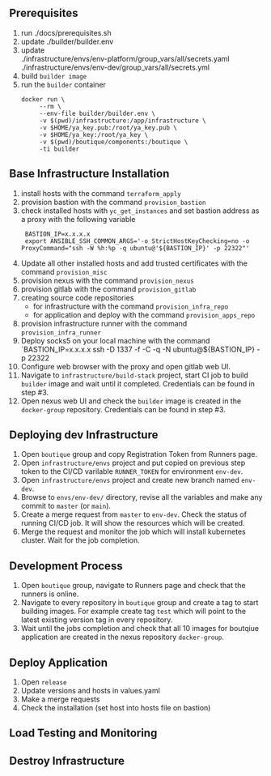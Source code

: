 ## Prerequisites

1. run ./docs/prerequisites.sh
1. update ./builder/builder.env
1. update  
   ./infrastructure/envs/env-platform/group_vars/all/secrets.yaml  
   ./infrastructure/envs/env-dev/group_vars/all/secrets.yml
1. build `builder image`
1. run the `builder` container  
   ```
   docker run \
        --rm \
        --env-file builder/builder.env \
        -v $(pwd)/infrastructure:/app/infrastructure \
        -v $HOME/ya_key.pub:/root/ya_key.pub \
        -v $HOME/ya_key:/root/ya_key \
        -v $(pwd)/boutique/components:/boutique \
        -ti builder
   ```

## Base Infrastructure Installation

1. install hosts with the command `terraform_apply`
1. provision bastion with the command `provision_bastion`
1. check installed hosts with `yc_get_instances` and set bastion address as a proxy with the following variable  
   ```
    BASTION_IP=x.x.x.x
    export ANSIBLE_SSH_COMMON_ARGS='-o StrictHostKeyChecking=no -o ProxyCommand="ssh -W %h:%p -q ubuntu@'${BASTION_IP}' -p 22322"'
   ```
1. Update all other installed hosts and add trusted certificates with the command `provision_misc`
1. provision nexus with the command `provision_nexus`
1. provision gitlab with the command `provision_gitlab`
1. creating source code repositories
    - for infrastructure with the command `provision_infra_repo`
    - for application and deploy with the command `provision_apps_repo`
1. provision infrastructure runner with the command `provision_infra_runner`
1. Deploy socks5 on your local machine with the command
    `BASTION_IP=x.x.x.x ssh -D 1337 -f -C -q -N ubuntu@${BASTION_IP} -p 22322
1. Configure web browser with the proxy and open gitlab web UI.
1. Navigate to `infrastructure/build-stack` project, start CI job to build `builder` image and wait until it completed. Credentials can be found in step #3.
1. Open nexus web UI and check the `builder` image is created in the `docker-group` repository. Credentials can be found in step #3.

## Deploying dev Infrastructure

1. Open `boutique` group and copy Registration Token from Runners page.
1. Open `infrastructure/envs` project and put copied on previous step token to the CI/CD varilable `RUNNER_TOKEN` for environment `env-dev`.
1. Open `infrastructure/envs` project and create new branch named `env-dev`.
1. Browse to `envs/env-dev/` directory, revise all the variables and make any commit to `master` (or `main`).
1. Create a merge request from `master` to `env-dev`. Check the status of running CI/CD job. It will show the resources which will be created.
1. Merge the request and monitor the job which will install kubernetes cluster. Wait for the job completion.


## Development Process

1. Open `boutique` group, navigate to Runners page and check that the runners is online. 
1. Navigate to every repository in `boutique` group and create a tag to start building images. For example create tag `test` which will point to the latest existing version tag in every repository.
1. Wait until the jobs completion and check that all 10 images for boutqiue application are created in the nexus repository `docker-group`. 

## Deploy Application

1. Open `release`
1. Update versions and hosts in values.yaml
1. Make a merge requests
1. Check the installation (set host into hosts file on bastion)

## Load Testing and Monitoring


## Destroy Infrastructure

